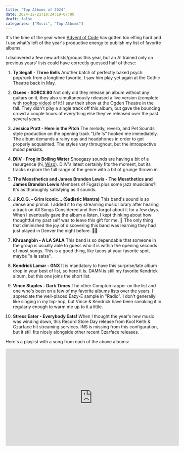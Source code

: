 ```yaml
---
title: "Top Albums of 2024"
date: 2024-12-21T10:24:19-07:00
draft: false
categories: ["Music", "Top Albums"]
---
```


It's the time of the year when [Advent of Code](https://adventofcode.com) has gotten too elfing hard and I use what's left of the year's productive energy to publish my list of favorite albums.

I discovered a few new artists/groups this year, but an AI trained only on previous years' lists could have correctly guessed half of these:

1. **Ty Segall - Three Bells** Another batch of perfectly baked psych pop/rock from a longtime favorite. I saw him play yet again at the Gothic Theatre back in May.

1. **Osees - SORCS 80** Not only did they release an album without any guitars on it, they also simultaneously released a live version (complete with [rooftop video](https://www.youtube.com/watch?v=GQZ3-ovNZQU)) of it! I saw their show at the Ogden Theatre in the fall. They didn't play a single track off this album, but gave the bouncing crowd a couple hours of everything else they've released over the past several years.

1. **Jessica Pratt - Here in the Pitch** The melody, reverb, and Pet Sounds style production on the opening track "Life Is" hooked me immediately. The album demands a rainy day and headphones in order to get properly acquainted. The styles vary throughout, but the introspective mood persists.

1. **DIIV - Frog in Boiling Water** Shoegazy sounds are having a bit of a resurgence (hi, [Wisp](https://www.youtube.com/watch?v=gBjbNkGAESk)). DIIV's latest certainly fits the moment, but its tracks explore the full range of the genre with a bit of grunge thrown in.

1. **The Messthetics and James Brandon Lewis - The Messthetics and James Brandon Lewis** Members of Fugazi plus some jazz musicians?! It's as thoroughly satisfying as it sounds. 

1. **J.R.C.G. - Grim Iconic... (Sadistic Mantra)** This band's sound is so dense and primal. I added it to my streaming music library after hearing a track on All Songs Considered and then forgot about it for a few days. When I eventually gave the album a listen, I kept thinking about how thoughtful my past self was to leave this gift for me. 🥰 The only thing that diminished the joy of discovering this band was learning they had just played in Denver the night before. 🤦‍♂️

1. **Khruangbin - A LA SALA** This band is so dependable that someone in the group is usually able to guess who it is within the opening seconds of most songs. This is a good thing, like tacos at your favorite spot, maybe "a la salsa".

1. **Kendrick Lamar - GNX** It is mandatory to have this surprise/late album drop in your best of list, so here it is. DAMN is still my favorite Kendrick album, but this one joins the short list.

1. **Vince Staples - Dark Times** The other Compton rapper on the list and one who's been on a few of my favorite albums lists over the years. I appreciate the well-placed Eazy-E sample in "Radio". I don't generally like singing in my hip-hop, but Vince & Kendrick have been sneaking it in regularly enough to warm me up to it a little.

1. **Stress Eater - Everybody Eats!** When I thought the year's new music was winding down, this Record Store Day release from Kool Keith & Czarface hit streaming services. INS is missing from this configuration, but it still fits nicely alongside other recent Czarface releases.

Here's a playlist with a song from each of the above albums:

<iframe width="560" height="315" src="https://www.youtube.com/embed/videoseries?list=PLiOTTgupZ1CCAVhEgzJKtf068qvy94fhF" frameborder="0" allow="accelerometer; autoplay; encrypted-media; gyroscope; picture-in-picture" allowfullscreen></iframe>
